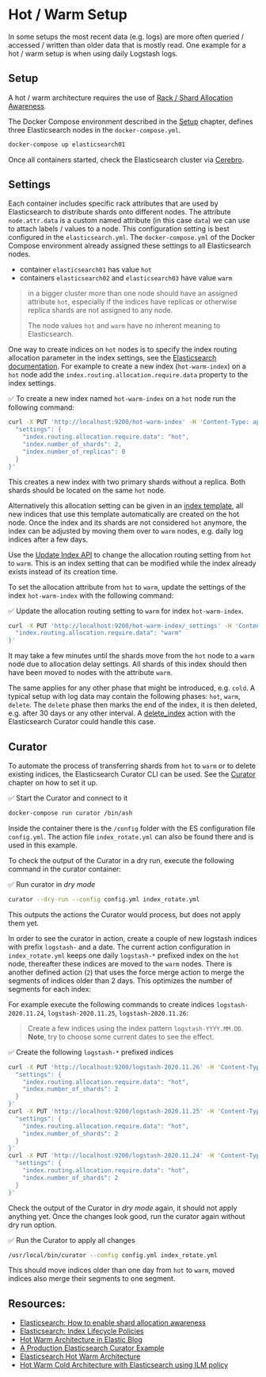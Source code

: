 # Hot / Warm Setup

In some setups the most recent data (e.g. logs) are more often queried / accessed / written than older data that is mostly read. One example for a hot / warm setup is when using daily Logstash logs.


## Setup

A hot / warm architecture requires the use of [Rack / Shard Allocation Awareness](https://www.elastic.co/guide/en/elasticsearch/reference/7.10/modules-cluster.html#shard-allocation-awareness).

The Docker Compose environment described in the [Setup](../introduction/setup.md#docker-compose-recommended) chapter, defines three Elasticsearch nodes in the `docker-compose.yml`.

```bash
docker-compose up elasticsearch01
```

Once all containers started, check the Elasticsearch cluster via [Cerebro](http://localhost:9000/#/overview?host=http:%2F%2Felasticsearch01:9200).


## Settings

Each container includes specific rack attributes that are used by Elasticsearch to distribute shards onto different nodes. The attribute `node.attr.data` is a custom named attribute (in this case `data`) we can use to attach labels / values to a node. This configuration setting is best configured in the `elasticsearch.yml`. The `docker-compose.yml` of the Docker Compose environment already assigned these settings to all Elasticsearch nodes.

* container `elasticsearch01` has value `hot`
* containers `elasticsearch02` and `elasticsearch03` have value `warm`

> in a bigger cluster more than one node should have an assigned attribute `hot`, especially if the indices have replicas or otherwise replica shards are not assigned to any node.
>
> The node values `hot` and `warm` have no inherent meaning to Elasticsearch.

One way to create indices on `hot` nodes is to specify the index routing allocation parameter in the index settings, see the [Elasticsearch documentation](https://www.elastic.co/guide/en/elasticsearch/reference/7.10/modules-cluster.html). For example to create a new index (`hot-warm-index`) on a `hot` node add the `index.routing.allocation.require.data` property to the index settings.

✅ To create a new index named `hot-warm-index` on a `hot` node run the following command:

```bash
curl -X PUT 'http://localhost:9200/hot-warm-index' -H 'Content-Type: application/json' -d '{
  "settings": {
    "index.routing.allocation.require.data": "hot",
    "index.number_of_shards": 2,
    "index.number_of_replicas": 0
  }
}'
```

This creates a new index with two primary shards without a replica. Both shards should be located on the same `hot` node.

Alternatively this allocation setting can be given in an [index template](https://www.elastic.co/guide/en/elasticsearch/reference/current/index-templates.html), all new indices that use this template automatically are created on the hot node. Once the index and its shards are not considered `hot` anymore, the index can be adjusted by moving them over to `warm` nodes, e.g. daily log indices after a few days.

Use the [Update Index API](https://www.elastic.co/guide/en/elasticsearch/reference/current/indices-update-settings.html) to change the allocation routing setting from `hot` to `warm`. This is an index setting that can be modified while the index already exists instead of its creation time.

To set the allocation attribute from `hot` to `warm`, update the settings of the index `hot-warm-index` with the following command:

✅ Update the allocation routing setting to `warm` for index `hot-warm-index`.

```bash
curl -X PUT 'http://localhost:9200/hot-warm-index/_settings' -H 'Content-Type: application/json' -d '{
  "index.routing.allocation.require.data": "warm"
}'
```

It may take a few minutes until the shards move from the `hot` node to a `warm` node due to allocation delay settings. All shards of this index should then have been moved to nodes with the attribute `warm`.

The same applies for any other phase that might be introduced, e.g. `cold`. A typical setup with log data may contain the following phases: `hot`, `warm`, `delete`. The `delete` phase then marks the end of the index, it is then deleted, e.g. after 30 days or any other interval. A [delete_index](https://www.elastic.co/guide/en/elasticsearch/client/curator/current/delete_indices.html) action with the Elasticsearch Curator could handle this case.


## Curator

To automate the process of transferring shards from `hot` to `warm` or to delete existing indices, the Elasticsearch Curator CLI can be used. See the [Curator](./curator.md) chapter on how to set it up.

✅ Start the Curator and connect to it

```bash
docker-compose run curator /bin/ash
```

Inside the container there is the `/config` folder with the ES configuration file `config.yml`. The action file `index_rotate.yml` can also be found there and is used in this example.

To check the output of the Curator in a dry run, execute the following command in the curator container:

✅ Run curator in *dry mode*

```bash
curator --dry-run --config config.yml index_rotate.yml
```

This outputs the actions the Curator would process, but does not apply them yet.

In order to see the curator in action, create a couple of new logstash indices with prefix `logstash-` and a date. The current action configuration in `index_rotate.yml` keeps one daily `logstash-*` prefixed index on the `hot` node, thereafter these indices are moved to the `warm` nodes. There is another defined action (`2`) that uses the force merge action to merge the segments of indices older than 2 days. This optimizes the number of segments for each index:

For example execute the following commands to create indices `logstash-2020.11.24`, `logstash-2020.11.25`, `logstash-2020.11.26`:

> Create a few indices using the index pattern `logstash-YYYY.MM.DD`. **Note**, try to choose some current dates to see the effect.

✅ Create the following `logstash-*` prefixed indices

```bash
curl -X PUT 'http://localhost:9200/logstash-2020.11.26' -H 'Content-Type: application/json' -d '{
  "settings": {
    "index.routing.allocation.require.data": "hot",
    "index.number_of_shards": 2
  }
}'
curl -X PUT 'http://localhost:9200/logstash-2020.11.25' -H 'Content-Type: application/json' -d '{
  "settings": {
    "index.routing.allocation.require.data": "hot",
    "index.number_of_shards": 2
  }
}'
curl -X PUT 'http://localhost:9200/logstash-2020.11.24' -H 'Content-Type: application/json' -d '{
  "settings": {
    "index.routing.allocation.require.data": "hot",
    "index.number_of_shards": 2
  }
}'
```

Check the output of the Curator in *dry mode* again, it should not apply anything yet. Once the changes look good, run the curator again without dry run option.

✅ Run the Curator to apply all changes

```bash
/usr/local/bin/curator --config config.yml index_rotate.yml
```

This should move indices older than one day from `hot` to `warm`, moved indices also merge their segments to one segment.


## Resources:

* [Elasticsearch: How to enable shard allocation awareness](https://www.elastic.co/guide/en/elasticsearch/reference/7.x/modules-cluster.html#enabling-awareness)
* [Elasticsearch: Index Lifecycle Policies](https://www.elastic.co/guide/en/elasticsearch/reference/current/getting-started-index-lifecycle-management.html)
* [Hot Warm Architecture in Elastic Blog](https://www.elastic.co/blog/hot-warm-architecture-in-elasticsearch-5-x)
* [A Production Elasticsearch Curator Example](https://medium.com/imaginelearning/a-production-elasticsearch-curator-example-ea08a41131f3)
* [Elasticsearch Hot Warm Architecture](https://cinhtau.net/2017/06/14/hot-warm-architecture/)
* [Hot Warm Cold Architecture with Elasticsearch using ILM policy](https://ptran32.github.io/2020-08-08-hot-warm-cold-elasticsearch/)
